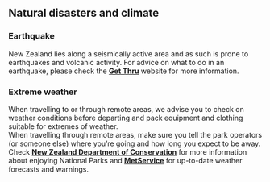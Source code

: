 ## Natural disasters and climate

### **Earthquake**

New Zealand lies along a seismically active area and as such is prone to earthquakes and volcanic activity. For advice on what to do in an earthquake, please check the [**Get Thru**](https://getthru.govt.nz/) website for more information.

### **Extreme weather**

When travelling to or through remote areas, we advise you to check on weather conditions before departing and pack equipment and clothing suitable for extremes of weather.  
When travelling through remote areas, make sure you tell the park operators (or someone else) where you’re going and how long you expect to be away. Check [**New Zealand Department of Conservation**](http://www.doc.govt.nz/) for more information about enjoying National Parks and [**MetService**](http://www.metservice.com/national/index) for up-to-date weather forecasts and warnings.